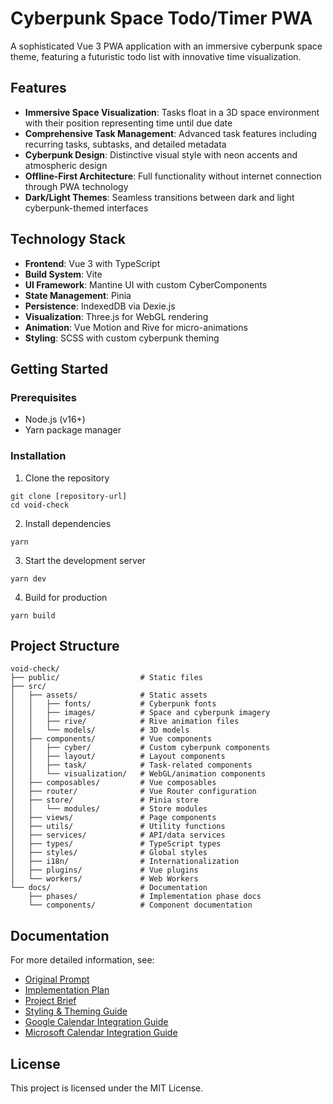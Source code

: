 # Cyberpunk Space Todo/Timer PWA

A sophisticated Vue 3 PWA application with an immersive cyberpunk space theme, featuring a futuristic todo list with innovative time visualization.

## Features

- **Immersive Space Visualization**: Tasks float in a 3D space environment with their position representing time until due date
- **Comprehensive Task Management**: Advanced task features including recurring tasks, subtasks, and detailed metadata
- **Cyberpunk Design**: Distinctive visual style with neon accents and atmospheric design
- **Offline-First Architecture**: Full functionality without internet connection through PWA technology
- **Dark/Light Themes**: Seamless transitions between dark and light cyberpunk-themed interfaces

## Technology Stack

- **Frontend**: Vue 3 with TypeScript
- **Build System**: Vite
- **UI Framework**: Mantine UI with custom CyberComponents
- **State Management**: Pinia
- **Persistence**: IndexedDB via Dexie.js
- **Visualization**: Three.js for WebGL rendering
- **Animation**: Vue Motion and Rive for micro-animations
- **Styling**: SCSS with custom cyberpunk theming

## Getting Started

### Prerequisites

- Node.js (v16+)
- Yarn package manager

### Installation

1. Clone the repository
```
git clone [repository-url]
cd void-check
```

2. Install dependencies
```
yarn
```

3. Start the development server
```
yarn dev
```

4. Build for production
```
yarn build
```

## Project Structure

```
void-check/
├── public/                  # Static files
├── src/
│   ├── assets/              # Static assets
│   │   ├── fonts/           # Cyberpunk fonts
│   │   ├── images/          # Space and cyberpunk imagery
│   │   ├── rive/            # Rive animation files
│   │   └── models/          # 3D models
│   ├── components/          # Vue components
│   │   ├── cyber/           # Custom cyberpunk components
│   │   ├── layout/          # Layout components
│   │   ├── task/            # Task-related components
│   │   └── visualization/   # WebGL/animation components
│   ├── composables/         # Vue composables
│   ├── router/              # Vue Router configuration
│   ├── store/               # Pinia store
│   │   └── modules/         # Store modules
│   ├── views/               # Page components
│   ├── utils/               # Utility functions
│   ├── services/            # API/data services
│   ├── types/               # TypeScript types
│   ├── styles/              # Global styles
│   ├── i18n/                # Internationalization
│   ├── plugins/             # Vue plugins
│   └── workers/             # Web Workers
└── docs/                    # Documentation
    ├── phases/              # Implementation phase docs
    └── components/          # Component documentation
```

## Documentation

For more detailed information, see:

- [Original Prompt](./docs/original-prompt.md)
- [Implementation Plan](./docs/implementation-plan.md)
- [Project Brief](./docs/project-brief.md)
- [Styling & Theming Guide](./docs/styling-theming-guide.md)
- [Google Calendar Integration Guide](./docs/google-calendar-integration.md)
- [Microsoft Calendar Integration Guide](./docs/microsoft-calendar-integration.md)

## License

This project is licensed under the MIT License.
